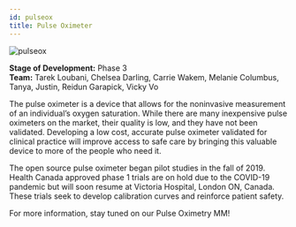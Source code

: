 ```yaml
---
id: pulseox
title: Pulse Oximeter
---
```


![pulseox](assets/media/pulseox.jpg)

**Stage of Development:** Phase 3 <br>
**Team:** Tarek Loubani, Chelsea Darling, Carrie Wakem, Melanie Columbus, Tanya, Justin, Reidun Garapick, Vicky Vo

The pulse oximeter is a device that allows for the noninvasive measurement of an individual’s oxygen saturation. While there are many inexpensive pulse oximeters on the market, their quality is low, and they have not been validated. Developing a low cost, accurate pulse oximeter validated for clinical practice will improve access to safe care by bringing this valuable device to more of the people who need it. 

The open source pulse oximeter began pilot studies in the fall of 2019. Health Canada approved phase 1 trials are on hold due to the COVID-19 pandemic but will soon resume at Victoria Hospital, London ON, Canada. These trials seek to develop calibration curves and reinforce patient safety.

For more information, stay tuned on our Pulse Oximetry MM!
